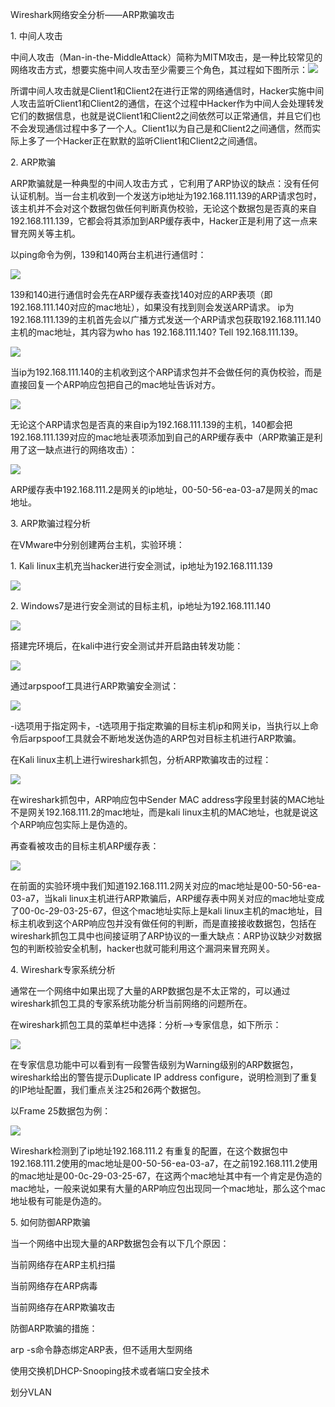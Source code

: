 Wireshark网络安全分析——ARP欺骗攻击

1\. 中间人攻击

中间人攻击（Man-in-the-MiddleAttack）简称为MITM攻击，是一种比较常见的网络攻击方式，想要实施中间人攻击至少需要三个角色，其过程如下图所示：![](media/72c28405785adc6415dc9e64f7112240.png)

所谓中间人攻击就是Client1和Client2在进行正常的网络通信时，Hacker实施中间人攻击监听Client1和Client2的通信，在这个过程中Hacker作为中间人会处理转发它们的数据信息，也就是说Client1和Client2之间依然可以正常通信，并且它们也不会发现通信过程中多了一个人。Client1以为自己是和Client2之间通信，然而实际上多了一个Hacker正在默默的监听Client1和Client2之间通信。

2\. ARP欺骗

ARP欺骗就是一种典型的中间人攻击方式
，它利用了ARP协议的缺点：没有任何认证机制。当一台主机收到一个发送方ip地址为192.168.111.139的ARP请求包时，该主机并不会对这个数据包做任何判断真伪校验，无论这个数据包是否真的来自192.168.111.139，它都会将其添加到ARP缓存表中，Hacker正是利用了这一点来冒充网关等主机。

以ping命令为例，139和140两台主机进行通信时：

![](media/da396c2255991b23ff04f23eab6a858b.png)

139和140进行通信时会先在ARP缓存表查找140对应的ARP表项（即192.168.111.140对应的mac地址），如果没有找到则会发送ARP请求。
ip为192.168.111.139的主机首先会以广播方式发送一个ARP请求包获取192.168.111.140主机的mac地址，其内容为who
has 192.168.111.140? Tell 192.168.111.139。

![](media/635a991a60c9d691f65f16e4ab2dc167.png)

当ip为192.168.111.140的主机收到这个ARP请求包并不会做任何的真伪校验，而是直接回复一个ARP响应包把自己的mac地址告诉对方。

![](media/da16062bf268f1133c5ef8e09df12d6b.png)

无论这个ARP请求包是否真的来自ip为192.168.111.139的主机，140都会把192.168.111.139对应的mac地址表项添加到自己的ARP缓存表中（ARP欺骗正是利用了这一缺点进行的网络攻击）：

![](media/af2d55bb3bde395cbdcc0e4aacba7240.png)

ARP缓存表中192.168.111.2是网关的ip地址，00-50-56-ea-03-a7是网关的mac地址。

3\. ARP欺骗过程分析

在VMware中分别创建两台主机，实验环境：

1\. Kali linux主机充当hacker进行安全测试，ip地址为192.168.111.139

![](media/4cf645d256c7d9891fc33127aed4fe6c.png)

2\. Windows7是进行安全测试的目标主机，ip地址为192.168.111.140

![](media/a11a7e200a28e954f926a2ffa1919448.png)

搭建完环境后，在kali中进行安全测试并开启路由转发功能：

![](media/70c6fc67bdb9fb5a762941a803daf22c.png)

通过arpspoof工具进行ARP欺骗安全测试：

![](media/f9b2b0b2fa27c9982b1105879c5d9c10.png)

\-i选项用于指定网卡，-t选项用于指定欺骗的目标主机ip和网关ip，当执行以上命令后arpspoof工具就会不断地发送伪造的ARP包对目标主机进行ARP欺骗。

在Kali linux主机上进行wireshark抓包，分析ARP欺骗攻击的过程：

![](media/e4e0efe73e76de6dce7a6e566cc8ff48.png)

在wireshark抓包中，ARP响应包中Sender MAC
address字段里封装的MAC地址不是网关192.168.111.2的mac地址，而是kali
linux主机的MAC地址，也就是说这个ARP响应包实际上是伪造的。

再查看被攻击的目标主机ARP缓存表：

![](media/b0cd0c530ea9dd0f52eba92289b6a029.png)

在前面的实验环境中我们知道192.168.111.2网关对应的mac地址是00-50-56-ea-03-a7，当kali
linux主机进行ARP欺骗后，ARP缓存表中网关对应的mac地址变成了00-0c-29-03-25-67，但这个mac地址实际上是kali
linux主机的mac地址，目标主机收到这个ARP响应包并没有做任何的判断，而是直接接收数据包，包括在wireshark抓包工具中也间接证明了ARP协议的一重大缺点：ARP协议缺少对数据包的判断校验安全机制，hacker也就可能利用这个漏洞来冒充网关。

4\. Wireshark专家系统分析

通常在一个网络中如果出现了大量的ARP数据包是不太正常的，可以通过wireshark抓包工具的专家系统功能分析当前网络的问题所在。

在wireshark抓包工具的菜单栏中选择：分析--\>专家信息，如下所示：

![](media/061d2f4c7a2575f4fe04f862bea2bacc.png)

在专家信息功能中可以看到有一段警告级别为Warning级别的ARP数据包，wireshark给出的警告提示Duplicate
IP address
configure，说明检测到了重复的IP地址配置，我们重点关注25和26两个数据包。

以Frame 25数据包为例：

![](media/b26917ce10f722a9f80c35cab2dd3f92.png)

Wireshark检测到了ip地址192.168.111.2
有重复的配置，在这个数据包中192.168.111.2使用的mac地址是00-50-56-ea-03-a7，在之前192.168.111.2使用的mac地址是00-0c-29-03-25-67，在这两个mac地址其中有一个肯定是伪造的mac地址，一般来说如果有大量的ARP响应包出现同一个mac地址，那么这个mac地址极有可能是伪造的。

5\. 如何防御ARP欺骗

当一个网络中出现大量的ARP数据包会有以下几个原因：

当前网络存在ARP主机扫描

当前网络存在ARP病毒

当前网络存在ARP欺骗攻击

防御ARP欺骗的措施：

arp -s命令静态绑定ARP表，但不适用大型网络

使用交换机DHCP-Snooping技术或者端口安全技术

划分VLAN

